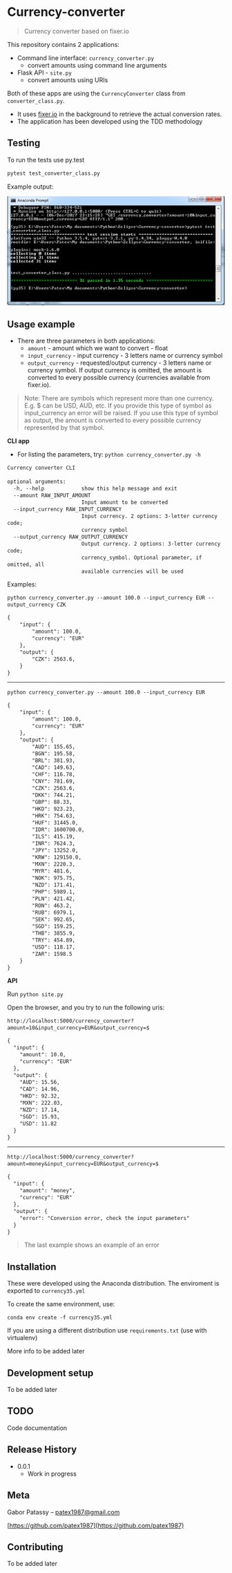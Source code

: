 # Currency-converter
> Currency converter based on fixer.io

This repository contains 2 applications:

- Command line interface: `currency_converter.py`
	- convert amounts using command line arguments
- Flask API - `site.py`
	- convert amounts using URIs

Both of these apps are using the `CurrencyConverter` class from `converter_class.py`.

- It uses [fixer.io](http://fixer.io/) in the background to retrieve the actual conversion rates.
- The application has been developed using the TDD methodology


## Testing

To run the tests use py.test

```python
pytest test_converter_class.py
```

Example output:

![](img/testing.PNG)

## Usage example

- There are three parameters in both applications:
	- `amount` - amount which we want to convert - float
	- `input_currency` - input currency - 3 letters name or currency symbol
	- `output_currency` - requested/output currency - 3 letters name or currency symbol. If output currency is omitted, the amount is converted to every possible currency (currencies available from fixer.io).

> Note: There are symbols which represent more than one currency. E.g. $ can be USD, AUD, etc. If you provide this type of symbol as input_currency an error will be raised. If you use this type of symbol as output, the amount is converted to every possible currency represented by that symbol.

**CLI app**

- For listing the parameters, try: `python currency_converter.py -h`

```
Currency converter CLI

optional arguments:
  -h, --help            show this help message and exit
  --amount RAW_INPUT_AMOUNT
                        Input amount to be converted
  --input_currency RAW_INPUT_CURRENCY
                        Input currency. 2 options: 3-letter currency code;
                        currency symbol
  --output_currency RAW_OUTPUT_CURRENCY
                        Output currency. 2 options: 3-letter currency code;
                        currency_symbol. Optional parameter, if omitted, all
                        available currencies will be used
```

Examples:

```
python currency_converter.py --amount 100.0 --input_currency EUR --output_currency CZK
```

```
{   
    "input": {
        "amount": 100.0,
        "currency": "EUR"
    },
    "output": {
        "CZK": 2563.6, 
    }
}
```
---

```
python currency_converter.py --amount 100.0 --input_currency EUR
```

```
{
    "input": {
        "amount": 100.0,
        "currency": "EUR"
    },
    "output": {
        "AUD": 155.65,
        "BGN": 195.58,
        "BRL": 381.93,
        "CAD": 149.63,
        "CHF": 116.78,
        "CNY": 781.69,
        "CZK": 2563.6,
        "DKK": 744.21,
        "GBP": 88.33,
        "HKD": 923.23,
        "HRK": 754.63,
        "HUF": 31445.0,
        "IDR": 1600700.0,
        "ILS": 415.19,
        "INR": 7624.3,
        "JPY": 13252.0,
        "KRW": 129150.0,
        "MXN": 2220.3,
        "MYR": 481.6,
        "NOK": 975.75,
        "NZD": 171.41,
        "PHP": 5989.1,
        "PLN": 421.42,
        "RON": 463.2,
        "RUB": 6979.1,
        "SEK": 992.65,
        "SGD": 159.25,
        "THB": 3855.9,
        "TRY": 454.89,
        "USD": 118.17,
        "ZAR": 1598.5
    }
}
```

**API**

Run `python site.py`

Open the browser, and you try to run the following uris:

```
http://localhost:5000/currency_converter?amount=10&input_currency=EUR&output_currency=$
```

```
{
  "input": {
    "amount": 10.0, 
    "currency": "EUR"
  }, 
  "output": {
    "AUD": 15.56, 
    "CAD": 14.96, 
    "HKD": 92.32, 
    "MXN": 222.03, 
    "NZD": 17.14, 
    "SGD": 15.93, 
    "USD": 11.82
  }
}
```
---

```
http://localhost:5000/currency_converter?amount=money&input_currency=EUR&output_currency=$
```

```
{
  "input": {
    "amount": "money", 
    "currency": "EUR"
  }, 
  "output": {
    "error": "Conversion error, check the input parameters"
  }
}
```

> The last example shows an example of an error


## Installation

These were developed using the Anaconda distribution. The enviroment is exported to `currency35.yml`

To create the same environment, use:
```
conda env create -f currency35.yml
```

If you are using a different distribution use `requirements.txt` (use with virtualenv)

More info to be added later



## Development setup

To be added later

## TODO

Code documentation

## Release History


* 0.0.1
    * Work in progress

## Meta

Gabor Patassy – patex1987@gmail.com

[https://github.com/patex1987](https://github.com/patex1987)

## Contributing

To be added later
